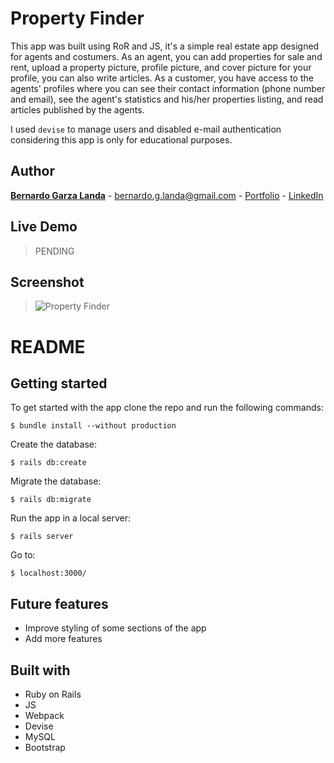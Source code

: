 # Property Finder
This app was built using RoR and JS, it's a simple real estate app designed for agents and costumers. As an agent, you can add properties for sale and rent, upload a property picture, profile picture, and cover picture for your profile, you can also write articles. As a customer, you have access to the agents' profiles where you can see their contact information (phone number and email), see the agent's statistics and his/her properties listing, and read articles published by the agents.

I used `devise` to manage users and disabled e-mail authentication considering this app is only for educational purposes.


## Author

**[Bernardo Garza Landa](https://bernardogarza.me/)** - bernardo.g.landa@gmail.com - [Portfolio](https://bernardogarza.me) - [LinkedIn](https://www.linkedin.com/in/bernardo-g-landa/)

## Live Demo

> PENDING

## Screenshot

> ![Property Finder](home-screenshot.png?raw=true "Property Finder")

#

# README

## Getting started
To get started with the app clone the repo and run the following commands:
```
$ bundle install --without production
```
Create the database:
```
$ rails db:create
```
Migrate the database:
```
$ rails db:migrate
```
Run the app in a local server:
```
$ rails server
```
Go to:
```
$ localhost:3000/
```

## Future features
- Improve styling of some sections of the app
- Add more features

## Built with
- Ruby on Rails
- JS
- Webpack
- Devise
- MySQL
- Bootstrap
